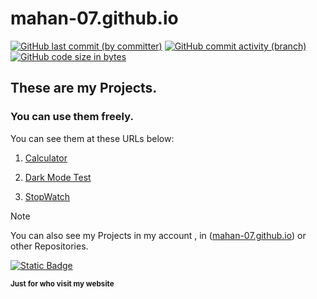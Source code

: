# mahan-07.github.io
[![GitHub last commit (by committer)](https://img.shields.io/github/last-commit/mahan-07/mahan-07.github.io)](https://github.com/mahan-07/mahan-07.github.io/activity)
[![GitHub commit activity (branch)](https://img.shields.io/github/commit-activity/m/mahan-07/mahan-07.github.io?color=lightskyblue)](https://github.com/mahan-07/mahan-07.github.io/graphs/commit-activity)
[![GitHub code size in bytes](https://img.shields.io/github/languages/code-size/mahan-07/mahan-07.github.io)](#)
## These are my Projects.
### You can use them freely.

You can see them at these URLs below:

1. [Calculator](https://mahan-07.github.io/myprojects/calculator/)

1. [Dark Mode Test](https://mahan-07.github.io/myprojects/dark_mode_test/)

1. [StopWatch](https://mahan-07.github.io/myprojects/stop_watch/)

> [!NOTE]
> You can also see my Projects in my account , in ([mahan-07.github.io](https://github.com/mahan-07/mahan-07.github.io)) or other Repositories.
 
[![Static Badge](https://img.shields.io/badge/Follow-Me?style=for-the-badget&logo=github&label=Github&labelColor=black&link=https%3A%2F%2Fgithub.com%2Fmahan-07)
](https://github.com/mahan-07)

**<sub>Just for who visit my website</sub>**